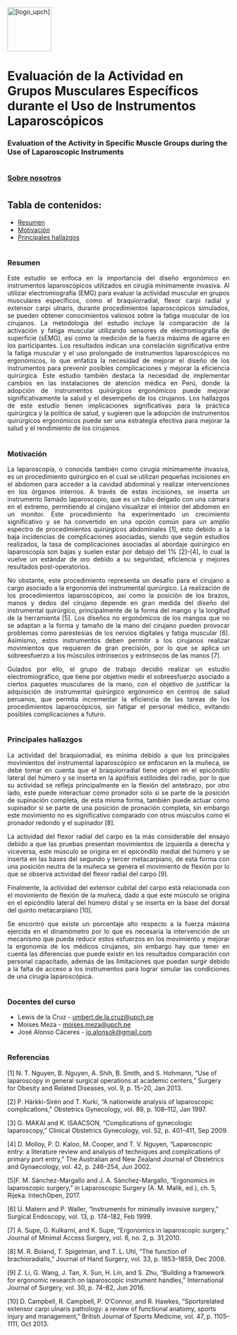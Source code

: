 <img src="https://github.com/EduMV/ISB-G3/assets/101833633/b79b43b0-1b92-4380-a388-ca8bd0e8586c"
     alt=[logo_upch] height="100">
     
# Evaluación de la Actividad en Grupos Musculares Específicos durante el Uso de Instrumentos Laparoscópicos
### Evaluation of the Activity in Specific Muscle Groups during the Use of Laparoscopic Instruments
#
### [Sobre nosotros](https://github.com/EduMV/ISB-G3/blob/main/ISB/Laboratorios/L1_Sobre%20Nosotros/README.md)
#
## Tabla de contenidos:
* [Resumen](https://github.com/EduMV/ISB-G3/blob/main/README.md#resumen)
* [Motivación](https://github.com/EduMV/ISB-G3/blob/main/README.md#motivaci%C3%B3n)
* [Principales hallazgos](https://github.com/EduMV/ISB-G3/blob/main/README.md#principales-hallazgos)


# 
### Resumen
<p align="justify">Este estudio se enfoca en la importancia del diseño ergonómico en instrumentos laparoscópicos utilizados en cirugía mínimamente invasiva. Al utilizar electromiografía (EMG) para evaluar la actividad muscular en grupos musculares específicos, como el braquiorradial, flexor carpi radial y extensor carpi ulnaris, durante procedimientos laparoscópicos simulados, se pueden obtener conocimientos valiosos sobre la fatiga muscular de los cirujanos. La metodología del estudio incluye la comparación de la activación y fatiga muscular utilizando sensores de electromiografía de superficie (sEMG), así como la medición de la fuerza máxima de agarre en los participantes. Los resultados indican una correlación significativa entre la fatiga muscular y el uso prolongado de instrumentos laparoscópicos no ergonómicos, lo que enfatiza la necesidad de mejorar el diseño de los instrumentos para prevenir posibles complicaciones y mejorar la eficiencia quirúrgica. Este estudio también destaca la necesidad de implementar cambios en las instalaciones de atención médica en Perú, donde la adopción de instrumentos quirúrgicos ergonómicos puede mejorar significativamente la salud y el desempeño de los cirujanos. Los hallazgos de este estudio tienen implicaciones significativas para la práctica quirúrgica y la política de salud, y sugieren que la adopción de instrumentos quirúrgicos ergonómicos puede ser una estrategia efectiva para mejorar la salud y el rendimiento de los cirujanos.</p>

#

### Motivación
<p align="justify">La laparoscopía, o conocida también como cirugía minimamente invasiva, es un procedimiento quirúrgico en el cual se utilizan pequeñas incisiones en el abdomen para acceder a la cavidad abdominal y realizar intervenciones en los órganos internos. A través de estas incisiones, se inserta un instrumento llamado laparoscopio, que es un tubo delgado con una cámara en el extremo, permitiendo al cirujano visualizar el interior del abdomen en un monitor. 
Este procedimiento ha experimentado un crecimiento significativo y se ha convertido en una opción común para un amplio espectro de procedimientos quirúrgicos abdominales [1], esto debido a la baja incidencias de complicaciones asociadas, siendo que según estudios realizados, la tasa de complicaciones asociadas al abordaje quirúrgico en laparoscopía son bajas y suelen estar por debajo del 1% [2]-[4], lo cual la vuelve un estándar de oro debido a su seguridad, eficiencia y mejores resultados post-operatorios.

<p align="justify">No obstante, este procedimiento representa un desafío para el cirujano a cargo asociado a la ergonomía del instrumental quirúrgico. La realización de los procedimientos laparoscópicos, así como la posición de los brazos, manos y dedos del cirujano depende en gran medida del diseño del instrumental quirúrgico, principalmente de la forma del mango y la longitud de la herramienta [5]. Los diseños no ergonómicos de los mangos que no se adaptan a la forma y tamaño de la mano del cirujano pueden provocar problemas como parestesias de los nervios digitales y fatiga muscular [6]. Asimismo, estos instrumentos deben permitir a los cirujanos realizar movimientos que requieren de gran precisión, por lo que se aplica un sobreesfuerzo a los músculos intrínsecos y extrínsecos de las manos [7]. 

<p align="justify">Guíados por ello, el grupo de trabajo decidió realizar un estudio electromiográfico, que tiene por objetivo medir el sobreesfuerzo asociado a ciertos paquetes musculares de la mano, con el objetivo de justificar la adquisición de instrumental quirúrgico ergónomico en centros de salud peruanos, que permita incrementar la eficiencia de las tareas de los procedimientos laparoscópicos, sin fatigar el personal médico, evitando posibles complicaciones a futuro.

# 


     
### Principales hallazgos
<p align="justify">La actividad del braquiorradial, es mínima debido a que los principales movimientos del instrumental laparoscópico se enfocaron en la muñeca, se debe tomar en cuenta que el braquiorradial tiene origen en el epicóndilo lateral del húmero y se inserta en la apófisis estiloides del radio, por lo que su actividad se refleja principalmente en la flexión del antebrazo, por otro lado, este puede interactuar como pronador solo si se parte de la posición de supinación completa, de esta misma forma, también puede actuar como supinador si se parte de una posición de pronación completa, sin embargo este movimiento no es significativo comparado con otros músculos como el pronador redondo y el supinador [8].

<p align="justify">La actividad del flexor radial del carpo es la más considerable del ensayo debido a que las pruebas presentan movimientos de izquierda a derecha y viceversa, este músculo se origina en el epicóndilo medial del húmero y se inserta en las bases del segundo y tercer metacarpiano, de esta forma con una posición neutra de la muñeca se genera el movimiento de flexión por lo que se observa actividad del flexor radial del carpo [9].

<p align="justify">Finalmente, la actividad del extensor cubital del carpo está relacionada con el movimiento de flexión de la muñeca, dado a que este músculo se origina en el epicóndilo lateral del húmero distal y se inserta en la base del dorsal del quinto metacarpiano [10].

<p align="justify"> Se encontró que existe un porcentaje alto respecto a la fuerza máxima ejercida en el dinamómetro por lo que es necesaria la intervención de un mecanismo que pueda reducir estos esfuerzos en los movimiento y mejorar la ergonomía de los médicos cirujanos, sin embargo hay que tener en cuenta las diferencias que puede existir en los resultados comparación con personal capacitado, además de las limitaciones que puedan surgir debido a la falta de acceso a los instrumentos para lograr simular las condiciones de una cirugía laparoscópica.

#
### Docentes del curso

- Lewis de la Cruz - umbert.de.la.cruz@upch.pe
- Moises Meza - moises.meza@upch.pe
- José Alonso Cáceres - jo.alonsok@gmail.com

#
### Referencias
[1] N. T. Nguyen, B. Nguyen, A. Shih, B. Smith, and S. Hohmann, “Use of laparoscopy in general surgical operations at academic centers,” Surgery for Obesity and Related Diseases, vol. 9, p. 15–20, Jan 2013.

[2] P. Härkki-Sirén and T. Kurki, “A nationwide analysis of laparoscopic complications,” Obstetrics Gynecology, vol. 89, p. 108–112, Jan 1997.

[3] G. MAKAI and K. ISAACSON, “Complications of gynecologic laparoscopy,” Clinical Obstetrics Gynecology, vol. 52, p. 401–411, Sep 2009.

[4] D. Molloy, P. D. Kaloo, M. Cooper, and T. V. Nguyen, “Laparoscopic entry: a literature review and analysis of techniques and complications of primary port entry,” The Australian and New Zealand Journal of Obstetrics and Gynaecology, vol. 42, p. 246–254, Jun 2002.

[5]F. M. Sánchez-Margallo and J. A. Sánchez-Margallo, “Ergonomics in laparoscopic surgery,” in Laparoscopic Surgery (A. M. Malik, ed.), ch. 5, Rijeka: IntechOpen, 2017.

[6] U. Matern and P. Waller, “Instruments for minimally invasive surgery,” Surgical Endoscopy, vol. 13, p. 174–182, Feb 1999.

[7] A. Supe, G. Kulkarni, and K. Supe, “Ergonomics in laparoscopic surgery,” Journal of Minimal Access Surgery, vol. 6, no. 2, p. 31,2010.

[8] M. R. Boland, T. Spigelman, and T. L. Uhl, “The function of brachioradialis,” Journal of Hand Surgery, vol. 33, p. 1853–1859, Dec 2008.

[9] Z. Li, G. Wang, J. Tan, X. Sun, H. Lin, and S. Zhu, “Building a framework for ergonomic research on laparoscopic instrument handles,” International Journal of Surgery, vol. 30, p. 74–82, Jun 2016.

[10] D. Campbell, R. Campbell, P. O’Connor, and R. Hawkes, “Sportsrelated extensor carpi ulnaris pathology: a review of functional anatomy, sports injury and management,” British Journal of Sports Medicine, vol. 47, p. 1105–1111, Oct 2013.
